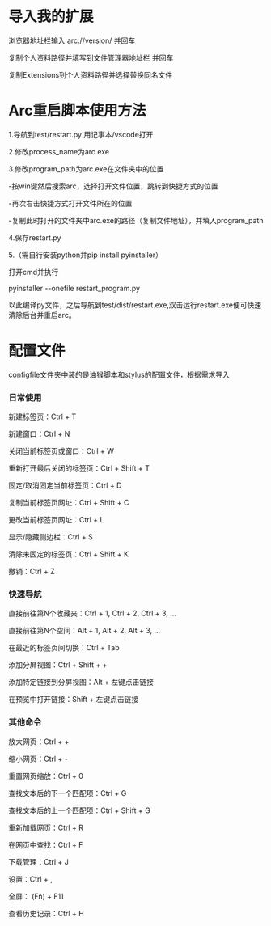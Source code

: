 # 导入我的扩展

浏览器地址栏输入 arc://version/ 并回车

复制个人资料路径并填写到文件管理器地址栏 并回车 

复制Extensions到个人资料路径并选择替换同名文件

# Arc重启脚本使用方法

1.导航到test/restart.py 用记事本/vscode打开

2.修改process_name为arc.exe

3.修改program_path为arc.exe在文件夹中的位置

-按win键然后搜索arc，选择打开文件位置，跳转到快捷方式的位置

-再次右击快捷方式打开文件所在的位置

-复制此时打开的文件夹中arc.exe的路径（复制文件地址），并填入program_path

4.保存restart.py

5.（需自行安装python并pip install pyinstaller）

打开cmd并执行

pyinstaller --onefile restart_program.py

以此编译py文件，之后导航到test/dist/restart.exe,双击运行restart.exe便可快速清除后台并重启arc。

# 配置文件

configfile文件夹中装的是油猴脚本和stylus的配置文件，根据需求导入

### 日常使用
新建标签页：Ctrl + T

新建窗口：Ctrl + N

关闭当前标签页或窗口：Ctrl + W

重新打开最后关闭的标签页：Ctrl + Shift + T

固定/取消固定当前标签页：Ctrl + D

复制当前标签页网址：Ctrl + Shift + C

更改当前标签页网址：Ctrl + L

显示/隐藏侧边栏：Ctrl + S

清除未固定的标签页：Ctrl + Shift + K

撤销：Ctrl + Z

### 快速导航
直接前往第N个收藏夹：Ctrl + 1, Ctrl + 2, Ctrl + 3, ...

直接前往第N个空间：Alt + 1, Alt + 2, Alt + 3, ...

在最近的标签页间切换：Ctrl + Tab

添加分屏视图：Ctrl + Shift + +

添加特定链接到分屏视图：Alt + 左键点击链接

在预览中打开链接：Shift + 左键点击链接

### 其他命令
放大网页：Ctrl + +

缩小网页：Ctrl + -

重置网页缩放：Ctrl + 0

查找文本后的下一个匹配项：Ctrl + G

查找文本后的上一个匹配项：Ctrl + Shift + G

重新加载网页：Ctrl + R

在网页中查找：Ctrl + F

下载管理：Ctrl + J

设置：Ctrl + ,

全屏： (Fn) + F11

查看历史记录：Ctrl + H


